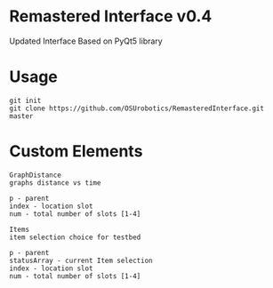 # Remastered Interface v0.4 
Updated Interface Based on PyQt5 library

# Usage

```
git init 
git clone https://github.com/OSUrobotics/RemasteredInterface.git master

```

# Custom Elements 

```
GraphDistance 
graphs distance vs time 

p - parent 
index - location slot 
num - total number of slots [1-4]

Items
item selection choice for testbed 

p - parent 
statusArray - current Item selection 
index - location slot 
num - total number of slots [1-4] 
```
